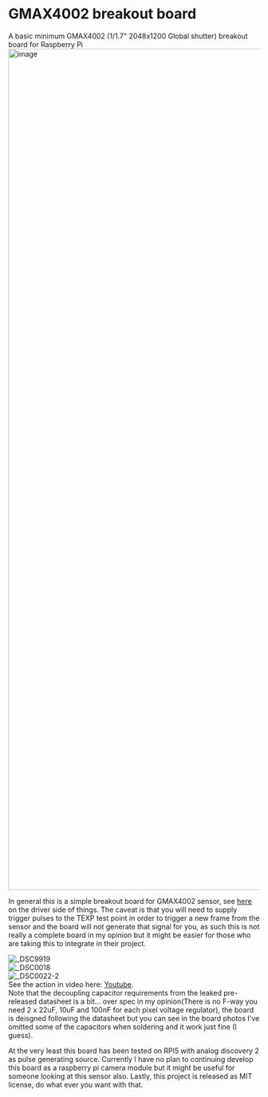 # GMAX4002 breakout board
A basic minimum GMAX4002 (1/1.7" 2048x1200 Global shutter) breakout board for Raspberry Pi
<img width="1891" height="1687" alt="image" src="https://github.com/user-attachments/assets/1bac498b-cdf8-45dd-bca5-283d80d76c7a" />

In general this is a simple breakout board for GMAX4002 sensor, see [here](https://github.com/will127534/gmax4002-v4l2-driver) on the driver side of things.
The caveat is that you will need to supply trigger pulses to the TEXP test point in order to trigger a new frame from the sensor and the board will not generate that signal for you, as such this is not really a complete board in my opinion but it might be easier for those who are taking this to integrate in their project.  

![_DSC9919](https://github.com/user-attachments/assets/c9388c6a-6204-44b7-9cee-850f717b9454)  
![_DSC0018](https://github.com/user-attachments/assets/8da226fc-3622-45d8-8cc0-da0c6635e797)  
![_DSC0022-2](https://github.com/user-attachments/assets/e122bc15-ab60-4fb7-ba24-ce8556489d06)  
See the action in video here: [Youtube](https://youtu.be/cdhxaaCYhbM).  
Note that the decoupling capacitor requirements from the leaked pre-released datasheet is a bit... over spec in my opinion(There is no F-way you need 2 x 22uF, 10uF and 100nF for each pixel voltage regulator), the board is deisgned following the datasheet but you can see in the board photos I've omitted some of the capacitors when soldering and it work just fine (I guess).  

At the very least this board has been tested on RPI5 with analog discovery 2 as pulse generating source. Currently I have no plan to continuing develop this board as a raspberry pi camera module but it might be useful for someone looking at this sensor also. Lastly, this project is released as MIT license, do what ever you want with that.
